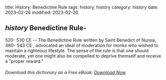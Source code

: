 title: History: Benedictine Rule
tags: history, history
category: history
date: 2023-02-26
modified: 2023-02-26

## _history_  Benedictine Rule-
  520-
530 CE
 -- The Benedictine Rule
written by Saint Benedict of Nursia,   480-
543 CE
, advocated an
ideal of moderation for monks who wished to maintain a righteous
lifestyle.  The sense of the rule is that one should moderate, yet
one might also be compelled to deprive themself and receive a
"proper reward."


###### Download *this* dictionary as a Free eBook: [Download Now]({static}static/SerfHistoryDictionary.pdf)

